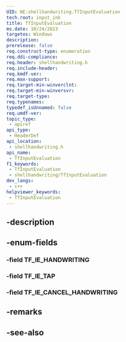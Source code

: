 ```yaml
---
UID: NE:shellhandwriting.TfInputEvaluation
tech.root: input_ink
title: TfInputEvaluation
ms.date: 10/24/2023
targetos: Windows
description: 
prerelease: false
req.construct-type: enumeration
req.ddi-compliance: 
req.header: shellhandwriting.h
req.include-header: 
req.kmdf-ver: 
req.max-support: 
req.target-min-winverclnt: 
req.target-min-winversvr: 
req.target-type: 
req.typenames: 
typedef_isUnnamed: false
req.umdf-ver: 
topic_type:
 - apiref
api_type:
 - HeaderDef
api_location:
 - shellhandwriting.h
api_name:
 - TfInputEvaluation
f1_keywords:
 - TfInputEvaluation
 - shellhandwriting/TfInputEvaluation
dev_langs:
 - c++
helpviewer_keywords:
 - TfInputEvaluation
---
```


## -description

## -enum-fields

### -field TF_IE_HANDWRITING

### -field TF_IE_TAP

### -field TF_IE_CANCEL_HANDWRITING

## -remarks

## -see-also

